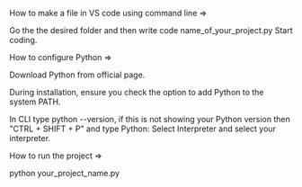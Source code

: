 How to make a file in VS code using command line =>
 
Go the the desired folder and then write code name_of_your_project.py
Start coding.
 
How to configure Python =>
 
Download Python from official page.
 
During installation, ensure you check the option to add Python to the system PATH.
 
In CLI type python --version, if this is not showing your Python version then "CTRL + SHIFT + P" and type Python: Select Interpreter and select your interpreter.
 
How to run the project =>
 
python your_project_name.py
